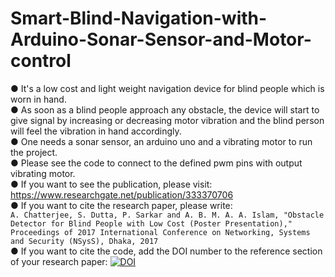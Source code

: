 # Smart-Blind-Navigation-with-Arduino-Sonar-Sensor-and-Motor-control
● It's a low cost and light weight navigation device for blind people which is worn in hand.<br />
● As soon as a blind people approach any obstacle, the device will start to give signal by increasing or decreasing motor vibration and the blind person will feel the vibration in hand accordingly.<br />
● One needs a sonar sensor, an arduino uno and a vibrating motor to run the project.<br />
● Please see the code to connect to the defined pwm pins with output vibrating motor.<br />
● If you want to see the publication, please visit: https://www.researchgate.net/publication/333370706<br />
● If you want to cite the research paper, please write:<br />
`A. Chatterjee, S. Dutta, P. Sarkar and A. B. M. A. A. Islam, "Obstacle Detector for Blind
People with Low Cost (Poster Presentation)," Proceedings of 2017 International
Conference on Networking, Systems and Security (NSysS), Dhaka, 2017`<br />
● If you want to cite the code, add the DOI number to the reference section of your research paper: 
[![DOI](https://zenodo.org/badge/224455529.svg)](https://zenodo.org/badge/latestdoi/224455529)

